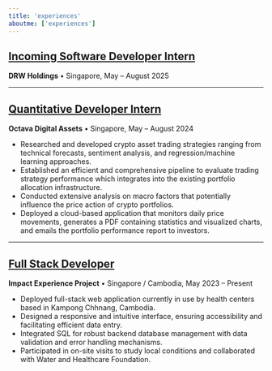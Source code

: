 ```yaml
---
title: 'experiences'
aboutme: ['experiences']
---
```


## <a href="https://drw.com/" class="redirect-link-title" target="_blank">Incoming Software Developer Intern</a>  
**DRW Holdings** • Singapore, May – August 2025  

<hr>

## <a href="https://octava.sg/" class="redirect-link-title" target="_blank">Quantitative Developer Intern</a>  
**Octava Digital Assets** • Singapore, May – August 2024  

- Researched and developed crypto asset trading strategies ranging from technical forecasts, sentiment analysis, and regression/machine learning approaches.  
- Established an efficient and comprehensive pipeline to evaluate trading strategy performance which integrates into the existing portfolio allocation infrastructure.  
- Conducted extensive analysis on macro factors that potentially influence the price action of crypto portfolios.  
- Deployed a cloud-based application that monitors daily price movements, generates a PDF containing statistics and visualized charts, and emails the portfolio performance report to investors.  

<hr>

## <a href="https://github.com/alfaloo/iex" class="redirect-link-title" target="_blank">Full Stack Developer</a>  
**Impact Experience Project** • Singapore / Cambodia, May 2023 – Present  

- Deployed full-stack web application currently in use by health centers based in Kampong Chhnang, Cambodia.  
- Designed a responsive and intuitive interface, ensuring accessibility and facilitating efficient data entry.  
- Integrated SQL for robust backend database management with data validation and error handling mechanisms.  
- Participated in on-site visits to study local conditions and collaborated with Water and Healthcare Foundation.  
